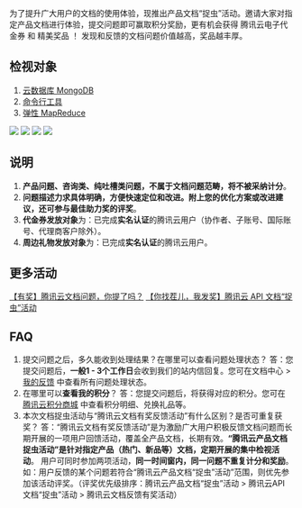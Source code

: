 为了提升广大用户的文档的使用体验，现推出产品文档“捉虫”活动。邀请大家对指定产品文档进行体验，提交问题即可赢取积分奖励，更有机会获得 腾讯云电子代金券 和 精美奖品 ！  发现和反馈的文档问题价值越高，奖品越丰厚。

## 检视对象
1.  [云数据库 MongoDB](https://cloud.tencent.com/document/product/240?from=10680)
2.  [命令行工具](https://cloud.tencent.com/document/product/440?from=10680)
3.  [弹性 MapReduce](https://cloud.tencent.com/document/product/589?from=10680)

![](https://qcloudimg.tencent-cloud.cn/raw/d011dddf94b551a27992e7b110037084.png)
![](https://qcloudimg.tencent-cloud.cn/raw/2270df8aff67b97cc8a3120f3e409410.png)
![](https://qcloudimg.tencent-cloud.cn/raw/88d80bcbd2103b353dd97ec0efa33445.png)
![](https://qcloudimg.tencent-cloud.cn/raw/6f191ea7fab5632efc3f7b7c09b9ab1d.png)

## 说明
1. **产品问题、咨询类、纯吐槽类问题，不属于文档问题范畴，将不被采纳计分**。
2. **问题描述力求具体明确，方便快速定位和改进。附上您的优化方案或改进建议，还可参与最佳助力奖的评奖**。
3. **代金券发放对象**为：已完成**实名认证**的腾讯云用户（协作者、子账号、国际账号、代理商客户除外）。
4. **周边礼物发放对象**为：已完成**实名认证**的腾讯云用户。

## 更多活动
[【有奖】腾讯云文档问题，你提了吗？](https://cloud.tencent.com/developer/article/1523112?from=10680)
[【你找茬儿，我发奖】腾讯云 API 文档“捉虫”活动](https://cloud.tencent.com/developer/article/1630768?from=10680)

## FAQ

1. 提交问题之后，多久能收到处理结果？在哪里可以查看问题处理状态？
答：您提交问题后，**一般1 - 3个工作日**会收到我们的站内信回复。您可在文档中心 > [我的反馈](https://cloud.tencent.com/document/my-space/feedback?from=10680) 中查看所有问题处理状态。
2. 在哪里可以**查看我的积分**？
答：您提交问题后，将获得对应的积分。您可在 [腾讯云积分商城](https://cloud.tencent.com/act/integralmall?from=10680) 中查看积分明细、兑换礼品等。
3. 本次文档捉虫活动与“腾讯云文档有奖反馈活动”有什么区别？是否可重复获奖？
答：“腾讯云文档有奖反馈活动”是为激励广大用户积极反馈文档问题而长期开展的一项用户回馈活动，覆盖全产品文档，长期有效。**“腾讯云产品文档捉虫活动”是针对指定产品（热门、新品等）文档，定期开展的集中检视活动**。
用户可同时参加两项活动，**同一时间窗内，同一问题不重复计分和奖励**。如：用户反馈的某个问题若符合“腾讯云产品文档“捉虫”活动”范围，则优先参加该活动评奖。（评奖优先级排序：腾讯云产品文档“捉虫”活动 > 腾讯云API 文档“捉虫”活动 > 腾讯云文档反馈有奖活动）
